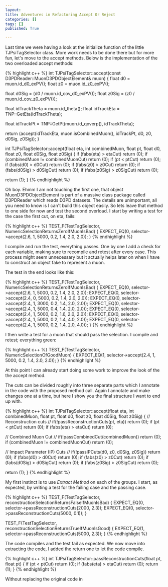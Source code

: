 ```yaml
---
layout: 
title: Adventures in Refactoring Accept Or Reject
categories: []
tags: []
published: True

---
```


Last time we were having a look at the initialize function of the little TJPsiTagSelector class. More work needs to be done there but for more fun, let's move to the accept methods. Below is the implementation of the two overloaded accept methods:

{% highlight c++ %}
int TJPsiTagSelector::accept(const D3PDReader::MuonD3PDObjectElement& muon) {
  float d0 = muon.id_d0_exPV();
  float z0 = muon.id_z0_exPV();

  float d0Sig = (d0 / muon.id_cov_d0_exPV());
  float z0Sig = (z0 / muon.id_cov_z0_exPV());

  float idTrackTheta = muon.id_theta();
  float idTrackEta = TNP::GetEta(idTrackTheta);

  float idTrackPt = TNP::GetPt(muon.id_qoverp(), idTrackTheta);

  return (accept(idTrackEta, muon.isCombinedMuon(), idTrackPt, d0, z0, d0Sig,
                 z0Sig));
}

int TJPsiTagSelector::accept(float eta, int combinedMuon, float pt, float d0,
                             float z0, float d0Sig, float z0Sig) {
  if (fabs(eta) > etaCut) return (0);
  if (combinedMuon != combinedMuonCut) return (0);
  if (pt < ptCut) return (0);
  if (fabs(d0) > d0Cut) return (0);
  if (fabs(z0) > z0Cut) return (0);
  if (fabs(d0Sig) > d0SigCut) return (0);
  if (fabs(z0Sig) > z0SigCut) return (0);

  return (1);
}
{% endhighlight %}

Oh boy. Ehmm I am not touching the first one, that object MuonD3PDObjectElement is part of a massive class package called D3PDReader which reads D3PD datasets. The details are unimportant, all you need to know is I can't build this object easily. So lets leave that method to one side for now and test the second overload. I start by writing a test for the case the first cut, on eta, fails:

{% highlight c++ %}
TEST_F(TestTagSelector, NumericSelectionReturnsZeroIfMuonIsBad) {
  EXPECT_EQ(0, selector->accept(2.6, 1, 5000, 0.2, 1.4, 2.0, 2.0));
}
{% endhighlight %}

I compile and run the test, everything passes. One by one I add a check for each variable, making sure to recompile and retest after every case. This process might seem unnecessary but it actually helps later on when I have to construct an object fake to represent a muon.

The test in the end looks like this:

{% highlight c++ %}
TEST_F(TestTagSelector, NumericSelectionReturnsZeroIfMuonIsBad) {
  EXPECT_EQ(0, selector->accept(2.6, 1, 5000, 0.2, 1.4, 2.0, 2.0));
  EXPECT_EQ(0, selector->accept(2.4, 0, 5000, 0.2, 1.4, 2.0, 2.0));
  EXPECT_EQ(0, selector->accept(2.4, 1, 3000, 0.2, 1.4, 2.0, 2.0));
  EXPECT_EQ(0, selector->accept(2.4, 1, 5000, 0.4, 1.4, 2.0, 2.0));
  EXPECT_EQ(0, selector->accept(2.4, 1, 5000, 0.2, 1.6, 2.0, 2.0));
  EXPECT_EQ(0, selector->accept(2.4, 1, 5000, 0.2, 1.4, 4.0, 2.0));
  EXPECT_EQ(0, selector->accept(2.4, 1, 5000, 0.2, 1.4, 2.0, 4.0));
}
{% endhighlight %}

I then write a test for a muon that should pass the selection. I compile and retest; everything green:

{% highlight c++ %}
TEST_F(TestTagSelector, NumericSelectionOfGoodMuon) {
  EXPECT_EQ(1, selector->accept(2.4, 1, 5000, 0.2, 1.4, 2.0, 2.0));
}
{% endhighlight %}

At this point I can already start doing some work to improve the look of the the accept method.

The cuts can be divided roughly into three separate parts which I annotate in the code with the proposed method call. Again I annotate and make changes one at a time, but here I show you the final structure I want to end up with.

{% highlight c++ %}
int TJPsiTagSelector::accept(float eta, int combinedMuon, float pt, float d0,
                             float z0, float d0Sig, float z0Sig) {
  // Reconstruction cuts
  // if(!passReconstructionCuts(pt, eta)) return (0);
  if (pt < ptCut) return (0);
  if (fabs(eta) > etaCut) return (0);
  
  // Combined Muon Cut
  // if(!passCombinedCut(combinedMuon)) return (0);
  if (combinedMuon != combinedMuonCut) return (0);
  
  // Impact Parameter (IP) Cuts
  // if(!passIPCuts(d0, z0, d0Sig, z0Sig)) return (0);
  if (fabs(d0) > d0Cut) return (0);
  if (fabs(z0) > z0Cut) return (0);
  if (fabs(d0Sig) > d0SigCut) return (0);
  if (fabs(z0Sig) > z0SigCut) return (0);

  return (1);
}
{% endhighlight %}

My first instinct is to use *Extract Method* on each of the groups. I start, as expected, by writing a test for the failing case and the passing case.

{% highlight c++ %}
TEST_F(TestTagSelector, reconstructionSelectionReturnsFalseIfMuonIsBad) {
  EXPECT_EQ(0, selector->passReconstructionCuts(2000, 2.3));
  EXPECT_EQ(0, selector->passReconstructionCuts(5000, 0.1));
}

TEST_F(TestTagSelector, reconstructionSelectionReturnsTrueIfMuonIsGood) {
  EXPECT_EQ(1, selector->passReconstructionCuts(5000, 2.3));
}
{% endhighlight %}

The code compiles and the test fail as expected. We now move into extracting the code, I added the return one to let the code compile.

{% highlight c++ %}
int TJPsiTagSelector::passReconstructionCuts(float pt, float pt) {
  if (pt < ptCut) return (0);
  if (fabs(eta) > etaCut) return (0);
  return (1);
}
{% endhighlight %}

Without replacing the original code in
